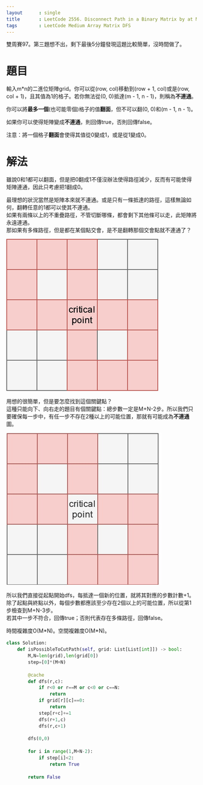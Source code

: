 ```yaml
--- 
layout      : single
title       : LeetCode 2556. Disconnect Path in a Binary Matrix by at Most One Flip
tags        : LeetCode Medium Array Matrix DFS
---
```

雙周賽97。第三題想不出，剩下最後5分鐘發現這題比較簡單，沒時間做了。  

# 題目
輸入m\*n的二進位矩陣grid。你可以從(row, col)移動到(row + 1, col)或是(row, col + 1)，且其值為1的格子。若你無法從(0, 0)抵達(m - 1, n - 1)，則稱為**不連通**。  

你可以將**最多一個**(也可能零個)格子的值**翻面**，但不可以翻(0, 0)和(m - 1, n - 1)。  

如果你可以使得矩陣變成**不連通**，則回傳true，否則回傳false。  

注意：將一個格子**翻面**會使得其值從0變成1，或是從1變成0。  

# 解法
雖說0和1都可以翻面，但是把0翻成1不僅沒辦法使得路徑減少，反而有可能使得矩陣連通，因此只考慮把1翻成0。  

最理想的狀況當然是矩陣本來就不連通。或是只有一條抵達的路徑，這樣無論如何，翻轉任意的1都可以使其不連通。  
如果有兩條以上的不重疊路徑，不管切斷哪條，都會剩下其他條可以走，此矩陣將永遠連通。  
那如果有多條路徑，但是都在某個點交會，是不是翻轉那個交會點就不連通了？  

![示意圖](/assets/img/2556-1.jpg)  

用想的很簡單，但是要怎麼找到這個關鍵點？  
這種只能向下、向右走的題目有個關鍵點：總步數一定是M+N-2步。所以我們只要確保每一步中，有任一步不存在2種以上的可能位置，那就有可能成為**不連通**圖。  

![示意圖](/assets/img/2556-2.jpg)  

所以我們直接從起點開始dfs，每抵達一個新的位置，就將其對應的步數計數+1。  
除了起點與終點以外，每個步數都應該至少存在2個以上的可能位置，所以從第1步檢查到M+N-3步。  
若其中一步不符合，回傳true；否則代表存在多條路徑，回傳false。    

時間複雜度O(M\*N)。空間複雜度O(M\*N)。  

```python
class Solution:
    def isPossibleToCutPath(self, grid: List[List[int]]) -> bool:
        M,N=len(grid),len(grid[0])
        step=[0]*(M+N)
        
        @cache
        def dfs(r,c):
            if r<0 or r==M or c<0 or c==N:
                return
            if grid[r][c]==0:
                return 
            step[r+c]+=1
            dfs(r+1,c)
            dfs(r,c+1)
        
        dfs(0,0)
        
        for i in range(1,M+N-2):
            if step[i]<2:
                return True
            
        return False
```
